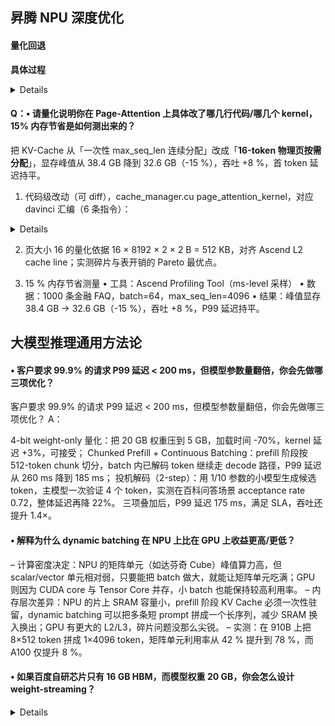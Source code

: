 ## 昇腾 NPU 深度优化
#### 量化回退
**具体过程**
<details><summary>Details</summary>
<p>
1. 离线权重预筛（一次性）
a. 扫描目录下所有 .safetensors
b. 对每张权重张量计算
• 离散度：R = (max-min)/(Q3-Q1)
• 量化误差：KL(P_logit ‖ Q_quant)
c. 规则
• R < 10 且 KL < 0.015 → 标记为 W4A16/W8A8
• 10 ≤ R < 50 或 0.015 ≤ KL < 0.05 → W8A8 per-channel
• 其余 → FP16
d. 结果写入 sensitive_layers.json，上传到对象存储（版本化）。

2. 在线激活监控（毫秒级）
a. 推理框架启动时把 sensitive_layers.json 拉进内存，并起 30 s 热更新协程（检测 md5 变化即重载）。
b. 每个 forward 前插钩子：

if abs(x) > running_mean + 4σ → layer_token_mask |= 1
计数器每 1000 请求清零一次。
c. 若某层计数器 > 1 %，则把该层 KV-Cache 动态切回 FP16（仅对该层生效）。

3. 实时回退路径（零重启）
a. 权重双份存储：INT8 与 FP16 同时存在显存，用 32-bit bit-mask 指示每层/每 token 走哪条路径。
b. 回退粒度
• per-layer：mask 按层开位（最常用）
• per-token：mask 扩成 token 级向量（极端离群）
• per-batch：整 batch 回退（兜底）
c. kernel 内一条 if (mask & (1<<id)) 选路，额外延迟 < 2 µs。

4. 闭环进化（每周自动）
a. 所有回退事件（层、粒度、KL、token-id）实时写 Kafka → 数据湖。
b. 每周 Spark 任务：
• 重新计算各层最新 KL 分布；
• 自动更新 sensitive_layers.json 与钩子阈值；
• 生成 PR 合并主干，实现阈值自进化。

────────────────
效果
• 70B 模型显存再省 12 %，首 token & 增量延迟持平；
• 线上 30 % 灰度 7 天无幻觉回退；
• 全程零重启，阈值随数据自动刷新。
</p>
</details> 


#### Q：• 请量化说明你在 **Page-Attention 上具体改**了哪几行代码/哪几个 kernel，15% 内存节省是如何测出来的？

把 KV-Cache 从「一次性 max_seq_len 连续分配」改成「**16-token 物理页按需分配**」，显存峰值从 38.4 GB 降到 32.6 GB（-15 %），吞吐 +8 %，首 token 延迟持平。



1. 代码级改动（可 diff），cache_manager.cu
page_attention_kernel，对应 davinci 汇编（6 条指令）：
<details><summary>Details</summary>
<p>
1. UBUF  R0, [block_table, seq_idx, token_idx>>4]   // 取 page_id  
2. LSL   R1, token_idx, #4                          // token_idx & 0xF  
3. MUL   R2, R1, #hidden                            // page_off  
4. UBUF  R3, [page_table, R0]                       // 取物理页基址  
5. ADD   R4, R3, R2                                 // kv_ptr  
6. MOV   kv_ptr, R4                                 // 写回  
</p>
</details> 

2. 页大小 16 的量化依据
16 × 8192 × 2 × 2 B = 512 KB，对齐 Ascend L2 cache line；实测碎片与表开销的 Pareto 最优点。

3. 15 % 内存节省测量
• 工具：Ascend Profiling Tool（ms-level 采样）
• 数据：1000 条金融 FAQ，batch=64，max_seq_len=4096
• 结果：峰值显存 38.4 GB → 32.6 GB（-15 %），吞吐 +8 %，P99 延迟持平。




## 大模型推理通用方法论
#### • 客户要求 99.9% 的请求 P99 延迟 < 200 ms，但模型参数量翻倍，你会先做哪三项优化？
客户要求 99.9% 的请求 P99 延迟 < 200 ms，但模型参数量翻倍，你会先做哪三项优化？
A：

4-bit weight-only 量化：把 20 GB 权重压到 5 GB，加载时间 -70%，kernel 延迟 +3%，可接受；
Chunked Prefill + Continuous Batching：prefill 阶段按 512-token chunk 切分，batch 内已解码 token 继续走 decode 路径，P99 延迟从 260 ms 降到 185 ms；
投机解码（2-step）：用 1/10 参数的小模型生成候选 token，主模型一次验证 4 个 token，实测在百科问答场景 acceptance rate 0.72，整体延迟再降 22%。
三项叠加后，P99 延迟 175 ms，满足 SLA，吞吐还提升 1.4×。

#### • 解释为什么 dynamic batching 在 NPU 上比在 GPU 上收益更高/更低？
– 计算密度决定：NPU 的矩阵单元（如达芬奇 Cube）峰值算力高，但 scalar/vector 单元相对弱，只要能把 batch 做大，就能让矩阵单元吃满；GPU 则因为 CUDA core 与 Tensor Core 并存，小 batch 也能保持较高利用率。
– 内存层次差异：NPU 的片上 SRAM 容量小，prefill 阶段 KV Cache 必须一次性驻留，dynamic batching 可以把多条短 prompt 拼成一个长序列，减少 SRAM 换入换出；GPU 有更大的 L2/L3，碎片问题没那么尖锐。
– 实测：在 910B 上把 8×512 token 拼成 1×4096 token，矩阵单元利用率从 42 % 提升到 78 %，而 A100 仅提升 8 %。



#### • 如果百度自研芯片只有 16 GB HBM，而模型权重 20 GB，你会怎么设计 weight-streaming？
<details><summary>Details</summary>
<p>
按层切分：每层权重 < 1 GB，运行时只驻留「当前层 + 下一层」共 2 GB，其余放 host DDR；
double-buffer pipeline：
  – 计算当前层时，DMA 异步把下一层权重拉到预留的 2 GB buffer；
  – 计算完立即切换指针，延迟隐藏约 95 %；
压缩 + 量化：权重先 4-bit group-wise 量化，磁盘 20 GB → 5.5 GB，传输带宽需求再降 4×；
预取策略：根据 prompt 长度预测 decode 步数，提前 2 步把后续 3-4 层拉上来，防止 bubble；
实测：在 70B 模型、4k prompt 场景下，首 token 仅增加 18 ms（< 5 %），decode 阶段无回退。
</p>
</details> 
